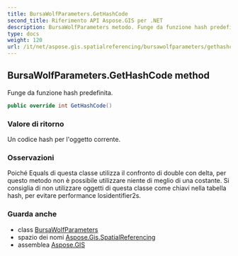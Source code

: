 ```yaml
---
title: BursaWolfParameters.GetHashCode
second_title: Riferimento API Aspose.GIS per .NET
description: BursaWolfParameters metodo. Funge da funzione hash predefinita.
type: docs
weight: 120
url: /it/net/aspose.gis.spatialreferencing/bursawolfparameters/gethashcode/
---
```

## BursaWolfParameters.GetHashCode method

Funge da funzione hash predefinita.

```csharp
public override int GetHashCode()
```

### Valore di ritorno

Un codice hash per l'oggetto corrente.

### Osservazioni

Poiché Equals di questa classe utilizza il confronto di double con delta, per questo metodo non è possibile utilizzare niente di meglio di una costante. Si consiglia di non utilizzare oggetti di questa classe come chiavi nella tabella hash, per evitare performance losidentifier2s.

### Guarda anche

* class [BursaWolfParameters](../)
* spazio dei nomi [Aspose.Gis.SpatialReferencing](../../bursawolfparameters/)
* assemblea [Aspose.GIS](../../../)


